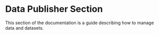 Data Publisher Section
======================
This section of the documentation is a guide describing how to manage data and datasets.
